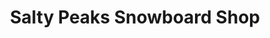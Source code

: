 ---
title: "Salty Peaks Snowboard Shop"
url: /salt-lake-city/salty-peaks-snowboard-shop/
shop: Sport
---